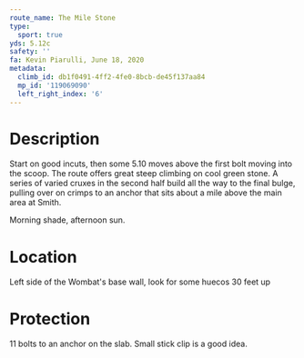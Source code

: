 ```yaml
---
route_name: The Mile Stone
type:
  sport: true
yds: 5.12c
safety: ''
fa: Kevin Piarulli, June 18, 2020
metadata:
  climb_id: db1f0491-4ff2-4fe0-8bcb-de45f137aa84
  mp_id: '119069090'
  left_right_index: '6'
---
```

# Description
Start on good incuts, then some 5.10 moves above the first bolt moving into the scoop. The route offers great steep climbing on cool green stone. A series of varied cruxes in the second half build all the way to the final bulge, pulling over on crimps to an anchor that sits about a mile above the main area at Smith.

Morning shade, afternoon sun.

# Location
Left side of the Wombat's base wall, look for some huecos 30 feet up

# Protection
11 bolts to an anchor on the slab. Small stick clip is a good idea.
